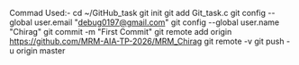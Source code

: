 Commad Used:-
cd ~/GitHub_task
git init
git add Git_task.c
git config --global user.email "debug0197@gmail.com"
git config --global user.name "Chirag"
git commit -m "First Commit"
git remote add origin https://github.com/MRM-AIA-TP-2026/MRM_Chirag
git remote -v
git push -u origin master
